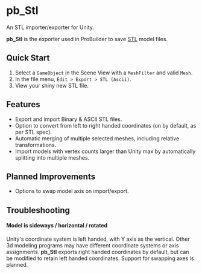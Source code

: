 # pb_Stl

An STL importer/exporter for Unity.

**pb_Stl** is the exporter used in ProBuilder to save [STL](http://paulbourke.net/dataformats/stl/) model files.

## Quick Start

1. Select a `GameObject` in the Scene View with a `MeshFilter` and valid `Mesh`.
1. In the file menu,  `Edit > Export > STL (Ascii)`.
1. View your shiny new STL file.

## Features

- Export and import Binary & ASCII STL files.
- Option to convert from left to right handed coordinates (on by default, as per STL spec).
- Automatic merging of multiple selected meshes, including relative transformations.
- Import models with vertex counts larger than Unity max by automatically splitting into multiple meshes.

## Planned Improvements

- Options to swap model axis on import/export.

## Troubleshooting

#### Model is sideways / horizontal / rotated

Unity's coordinate system is left handed, with Y axis as the vertical.  Other 3d modeling programs may have different coordinate systems or axis assignments.  **pb_Stl** exports right handed coordinates by default, but can be modified to retain left handed coordinates.  Support for swapping axes is planned.
